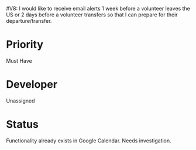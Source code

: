 #V8: I would like to receive email alerts 1 week before a volunteer leaves the US or 2 days before a volunteer transfers so that I can prepare for their departure/transfer.

# Priority #

Must Have

# Developer #

Unassigned

# Status #

Functionality already exists in Google Calendar. Needs investigation.